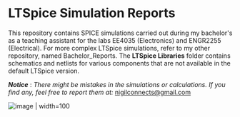 # LTSpice Simulation Reports
This repository contains SPICE simulations carried out during my bachelor's as a teaching assistant for the labs EE4035 (Electronics) and ENGR2255 (Electrical). For more complex LTSpice simulations, refer to my other repository, named Bachelor_Reports. The **LTSpice Libraries** folder contains schematics and netlists for various components that are not available in the default LTSpice version.

**_Notice_** : _There might be mistakes in the simulations or calculations. If you find any, feel free to report them at:_ [nigilconnects@gmail.com](mailto:nigilconnects@gmail.com)

![image | width=100](https://github.com/user-attachments/assets/dfb9b8b0-85f7-4cac-8b64-5449955939f6 )


